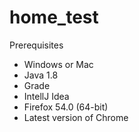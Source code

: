 # home_test

Prerequisites
* Windows or Mac
* Java 1.8
* Grade
* IntellJ Idea
* Firefox 54.0 (64-bit)
* Latest version of Chrome